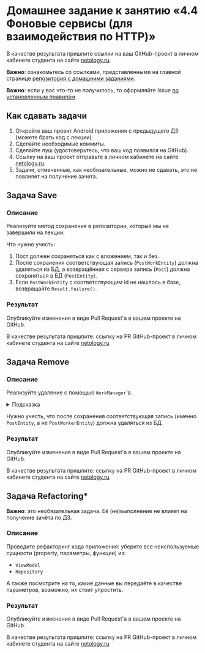 # Домашнее задание к занятию «4.4 Фоновые сервисы (для взаимодействия по HTTP)»

В качестве результата пришлите ссылки на ваш GitHub-проект в личном кабинете студента на сайте [netology.ru](https://netology.ru).

**Важно**: ознакомьтесь со ссылками, представленными на главной странице [репозитория с домашними заданиями](../README.md).

**Важно**: если у вас что-то не получилось, то оформляйте Issue [по установленным правилам](../report-requirements.md).

## Как сдавать задачи

1. Откройте ваш проект Android приложения с предыдущего ДЗ (можете брать код с лекции).
1. Сделайте необходимые коммиты.
1. Сделайте пуш (удостоверьтесь, что ваш код появился на GitHub).
1. Ссылку на ваш проект отправьте в личном кабинете на сайте [netology.ru](https://netology.ru).
1. Задачи, отмеченные, как необязательные, можно не сдавать, это не повлияет на получение зачета.

## Задача Save

### Описание

Реализуйте метод сохранения в репозитории, который мы не завершили на лекции.

Что нужно учесть:
1. Пост должен сохраняться как с вложением, так и без.
1. После сохранения соответствующая запись (`PostWorkEntity`) должна удаляться из БД, а возвращённая с сервера запись (`Post`) должна сохраняться в БД (`PostEntity`).
1. Если `PostWorkEntity` с соответствующим id не нашлось в базе, возвращайте `Result.failure()`.

### Результат

Опубликуйте изменения в виде Pull Request'а в вашем проекте на GitHub.

В качестве результата пришлите: ссылку на PR GitHub-проект в личном кабинете студента на сайте [netology.ru](https://netology.ru)

## Задача Remove

### Описание

Реализуйте удаление с помощью `WorkManager`'а.

<details>
<summary>Подсказка</summary>

Не нужно сохранять «задачу» в БД, достаточно передать с помощью `WorkRequest` `id` удаляемой записи.
</details>

Нужно учесть, что после сохранения соответствующая запись (именно `PostEntity`, а не `PostWorkerEntity`) должна удаляться из БД.

### Результат

Опубликуйте изменения в виде Pull Request'а в вашем проекте на GitHub.

В качестве результата пришлите: ссылку на PR GitHub-проект в личном кабинете студента на сайте [netology.ru](https://netology.ru)

## Задача Refactoring*

**Важно**: это необязательная задача. Её (не)выполнение не влияет на получение зачёта по ДЗ.

### Описание

Проведите рефакторинг кода приложения: уберите все неиспользуемые сущности (property, параметры, функции) из:
* `ViewModel`
* `Repository`

А также посмотрите на то, какие данные вы передаёте в качестве параметров, возможно, их стоит упростить.

### Результат

Опубликуйте изменения в виде Pull Request'а в вашем проекте на GitHub.

В качестве результата пришлите: ссылку на PR GitHub-проект в личном кабинете студента на сайте [netology.ru](https://netology.ru)
